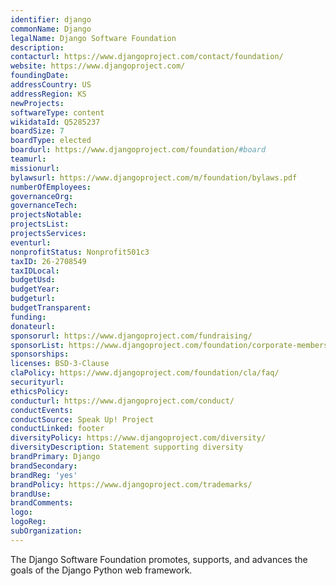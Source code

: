 ```yaml
---
identifier: django
commonName: Django
legalName: Django Software Foundation
description:
contacturl: https://www.djangoproject.com/contact/foundation/
website: https://www.djangoproject.com/
foundingDate:
addressCountry: US
addressRegion: KS
newProjects:
softwareType: content
wikidataId: Q5285237
boardSize: 7
boardType: elected
boardurl: https://www.djangoproject.com/foundation/#board
teamurl:
missionurl:
bylawsurl: https://www.djangoproject.com/m/foundation/bylaws.pdf
numberOfEmployees:
governanceOrg:
governanceTech:
projectsNotable:
projectsList:
projectsServices:
eventurl:
nonprofitStatus: Nonprofit501c3
taxID: 26-2708549
taxIDLocal:
budgetUsd:
budgetYear:
budgeturl:
budgetTransparent:
funding:
donateurl:
sponsorurl: https://www.djangoproject.com/fundraising/
sponsorList: https://www.djangoproject.com/foundation/corporate-members/
sponsorships:
licenses: BSD-3-Clause
claPolicy: https://www.djangoproject.com/foundation/cla/faq/
securityurl:
ethicsPolicy:
conducturl: https://www.djangoproject.com/conduct/
conductEvents:
conductSource: Speak Up! Project
conductLinked: footer
diversityPolicy: https://www.djangoproject.com/diversity/
diversityDescription: Statement supporting diversity
brandPrimary: Django
brandSecondary:
brandReg: 'yes'
brandPolicy: https://www.djangoproject.com/trademarks/
brandUse:
brandComments:
logo:
logoReg:
subOrganization:
---
```


The Django Software Foundation promotes, supports, and advances the goals of the Django Python web framework.
